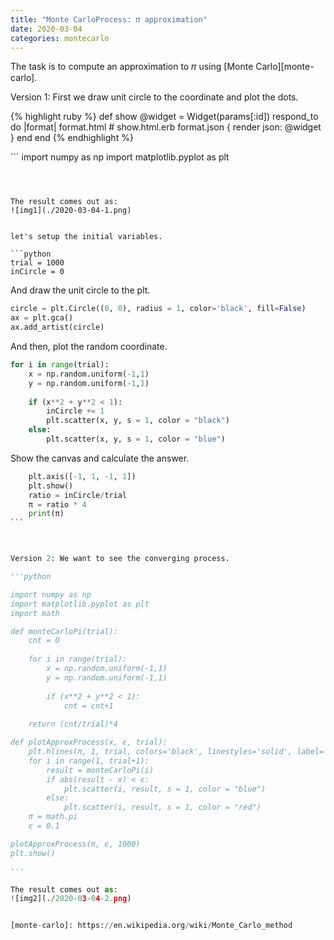 ```yaml
---
title: "Monte CarloProcess: 𝜋 approximation"
date: 2020-03-04
categories: montecarlo
---
```


The task is to compute an approximation to 𝜋 using [Monte Carlo][monte-carlo].

Version 1: First we draw unit circle to the coordinate and plot the dots.

{% highlight ruby %}
def show
  @widget = Widget(params[:id])
  respond_to do |format|
    format.html # show.html.erb
    format.json { render json: @widget }
  end
end
{% endhighlight %}



​```
import numpy as np
import matplotlib.pyplot as plt
```



The result comes out as:
![img1](./2020-03-04-1.png)


let's setup the initial variables.

```python
trial = 1000
inCircle = 0
```

And draw the unit circle to the plt.

```python
circle = plt.Circle((0, 0), radius = 1, color='black', fill=False)
ax = plt.gca()
ax.add_artist(circle)
```

And then, plot the random coordinate.

```python
for i in range(trial):
	x = np.random.uniform(-1,1)
	y = np.random.uniform(-1,1)
    
	if (x**2 + y**2 < 1):
		inCircle += 1
		plt.scatter(x, y, s = 1, color = "black")
	else:
		plt.scatter(x, y, s = 1, color = "blue")   
```

Show the canvas and calculate the answer.        

```python
	plt.axis([-1, 1, -1, 1])
	plt.show()
	ratio = inCircle/trial
	π = ratio * 4
	print(π)
​```



Version 2: We want to see the converging process. 

'''python

import numpy as np
import matplotlib.pyplot as plt
import math

def monteCarloPi(trial):
	cnt = 0
    
	for i in range(trial):
		x = np.random.uniform(-1,1)
		y = np.random.uniform(-1,1)
        
		if (x**2 + y**2 < 1):
			cnt = cnt+1
    
	return (cnt/trial)*4

def plotApproxProcess(x, ϵ, trial):
	plt.hlines(π, 1, trial, colors='black', linestyles='solid', label='π')
	for i in range(1, trial+1):
		result = monteCarloPi(i)
		if abs(result - x) < ϵ:
			plt.scatter(i, result, s = 1, color = "blue")
		else:
			plt.scatter(i, result, s = 1, color = "red")
	π = math.pi
	ϵ = 0.1

plotApproxProcess(π, ϵ, 1000)
plt.show()

'''

The result comes out as:
![img2](./2020-03-04-2.png)


[monte-carlo]: https://en.wikipedia.org/wiki/Monte_Carlo_method

